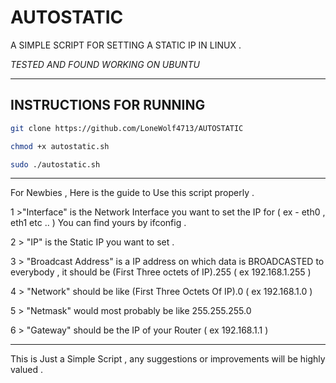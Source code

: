 # AUTOSTATIC

A SIMPLE SCRIPT FOR SETTING A STATIC IP IN LINUX . 

*TESTED AND FOUND WORKING ON UBUNTU*
 
--------------------------------------------------------------------------------------------------------------------------------------------------------------------------------------------------------------

## INSTRUCTIONS FOR RUNNING 

```bash
git clone https://github.com/LoneWolf4713/AUTOSTATIC

chmod +x autostatic.sh 

sudo ./autostatic.sh 
```
--------------------------------------------------------------------------------------------------------------------------------------------------------------------------------------------------------------

For Newbies , Here is the guide to Use this script properly . 

1 >"Interface" is the Network Interface you want to set the IP for ( ex - eth0 , eth1 etc .. ) You can find yours by ifconfig .

2 > "IP" is the Static IP you want to set .

3 > "Broadcast Address"  is a IP address on which data is BROADCASTED to everybody , it should be (First Three octets of IP).255  ( ex 192.168.1.255 )
  
4 > "Network" should be like (First Three Octets Of IP).0 ( ex 192.168.1.0 )
  
5 > "Netmask" would most probably be like 255.255.255.0 

6 > "Gateway" should be the IP of your Router ( ex 192.168.1.1 )

---------------------------------------------------------------------------------------------------------------------------------------------------------------------------------------------------------------- 
  
  This is Just a Simple Script , any suggestions or improvements will be highly valued . 
